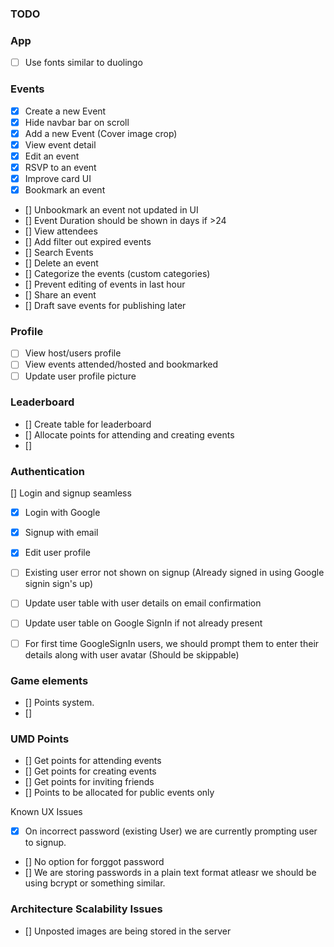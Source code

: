 ### TODO

### App

- [ ] Use fonts similar to duolingo

### Events
- [X] Create a new Event
- [X] Hide navbar bar on scroll
- [X] Add a new Event (Cover image crop)
- [X] View event detail
- [X] Edit an event
- [X] RSVP to an event
- [X] Improve card UI 
- [X] Bookmark an event
- [] Unbookmark an event not updated in UI
- [] Event Duration should be shown in days if >24
- [] View attendees
- [] Add filter out expired events
- [] Search Events
- [] Delete an event
- [] Categorize the events (custom categories)
- [] Prevent editing of events in last hour
- [] Share an event
- [] Draft save events for publishing later

### Profile
- [ ] View host/users profile
- [ ] View events attended/hosted and bookmarked
- [ ] Update user profile picture

### Leaderboard
- [] Create table for leaderboard
- [] Allocate points for attending and creating events
- []

### Authentication
[] Login and signup seamless
- [X] Login with Google
- [X] Signup with email
- [X] Edit user profile
- [ ] Existing user error not shown on signup (Already signed in using Google signin sign's up)
- [ ] Update user table with user details on email confirmation
- [ ] Update user table on Google SignIn if not already present
- [ ] For first time GoogleSignIn users, we should prompt them to enter their details along with user avatar (Should be skippable)


### Game elements

- [] Points system.
- [] 

### UMD Points
- [] Get points for attending events
- [] Get points for creating events
- [] Get points for inviting friends
- [] Points to be allocated for public events only


Known UX Issues

- [X] On incorrect password (existing User) we are currently prompting user to signup.
- [] No option for forggot password
- [] We are storing passwords in a plain text format atleasr we should be using bcrypt or something similar.

### Architecture Scalability Issues
- [] Unposted images are being stored in the server